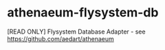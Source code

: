 # athenaeum-flysystem-db
[READ ONLY] Flysystem Database Adapter - see https://github.com/aedart/athenaeum
